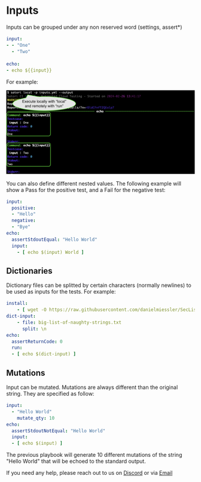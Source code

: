 # Inputs

Inputs can be grouped under any non reserved word (settings, assert*)

```yml
input:
- - "One"
  - "Two"

echo:
- echo ${{input}}
```

For example:

![use inputs](img/inputs_1.png)

You can also define different nested values. The following example will show a Pass for the positive test, and a Fail for the negative test:

```yml
input:
  positive:
  - "Hello"
  negative:
  - "Bye"
echo:
  assertStdoutEqual: "Hello World"
  input:
    - [ echo $(input) World ]
```

## Dictionaries

Dictionary files can be splitted by certain characters (normally newlines) to be used as inputs for the tests. For example:

```yml
install:
    - [ wget -O https://raw.githubusercontent.com/danielmiessler/SecLists/master/Fuzzing/big-list-of-naughty-strings.txt ]
dict-input:
    - file: big-list-of-naughty-strings.txt
      split: \n
echo:
  assertReturnCode: 0
  run:
  - [ echo $(dict-input) ]
```

## Mutations

Input can be mutated. Mutations are always different than the original string. They are specified as follow:

```yml
input:
  - "Hello World"
    mutate_qty: 10
echo:
  assertStdoutNotEqual: "Hello World"
  input:
  - [ echo $(input) ]
```

The previous playbook will generate 10 different mutations of the string "Hello World" that will be echoed to the standard output.

If you need any help, please reach out to us on [Discord](https://discord.gg/F6Uzz7fc2s) or via [Email](mailto:support@satori-ci.com)
